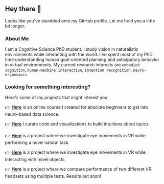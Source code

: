 ## Hey there 👋

Looks like you've stumbled onto my GitHub profile. Let me hold you a little bit longer.

### About Me
I am a Cognitive Science PhD student. I study vision in naturalistic environments while interacting with the world. I've spent most of my PhD time understanding human goal-oriented planning and anticipatory behavior in virtual environments. My current research interests are `embodied cognition`, `human-machine interaction`, `intention recognition`, `neuro-ergonomics`

### Looking for something interesting?
Here's some of my projects that might interest you:

:point_right: [**Here**](https://github.com/ashimakeshava/neuro_datasci) is an online course I created for absolute beginners to get into neuro-based data science.

:point_right: [**Here**](https://github.com/ashimakeshava/intuitions) I curate code and visualizations to build intuitions about topics.

:point_right: [**Here**](https://github.com/ashimakeshava/ergovr_gaze_guidance) is a project where we investigate eye movements in VR while performing a novel natural task.

:point_right: [**Here**](https://github.com/ashimakeshava/gaze_tool_interaction) is a project where we investigate eye movements in VR while interacting with novel objects.

:point_right: [**Here**](https://github.com/ashimakeshava/VR_ET_comp) is a project where we compare performance of two different VR headsets using multiple tests. Results out soon!







<!--
**ashimakeshava/ashimakeshava** is a ✨ _special_ ✨ repository because its `README.md` (this file) appears on your GitHub profile.

Here are some ideas to get you started:

- 🔭 I’m currently working on ...
- 🌱 I’m currently learning ...
- 👯 I’m looking to collaborate on ...
- 🤔 I’m looking for help with ...
- 💬 Ask me about ...
- 📫 How to reach me: ...
- 😄 Pronouns: ...
- ⚡ Fun fact: ...
-->
